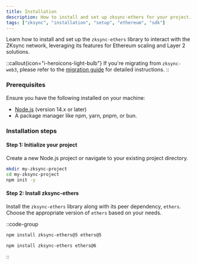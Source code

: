 ```yaml
---
title: Installation
description: How to install and set up zksync-ethers for your project.
tags: ["zksync", "installation", "setup", "ethereum", "sdk"]
---
```


Learn how to install and set up the `zksync-ethers` library to interact with the ZKsync network, leveraging its
features for Ethereum scaling and Layer 2 solutions.

::callout{icon="i-heroicons-light-bulb"}
If you're migrating from `zksync-web3`, please refer to the [migration guide](/js/ethers/guides/migration) for
detailed instructions.
::

### Prerequisites

Ensure you have the following installed on your machine:

- [Node.js](https://nodejs.org/) (version 14.x or later)
- A package manager like npm, yarn, pnpm, or bun.

### Installation steps

#### Step 1: Initialize your project

Create a new Node.js project or navigate to your existing project directory.

```bash
mkdir my-zksync-project
cd my-zksync-project
npm init -y
```

#### Step 2: Install zksync-ethers

Install the `zksync-ethers` library along with its peer dependency, `ethers`. Choose the appropriate
version of `ethers` based on your needs.

::code-group

```sh [ethers-v5]
npm install zksync-ethers@5 ethers@5
```

```sh [ethers-v6]
npm install zksync-ethers ethers@6
```

::
